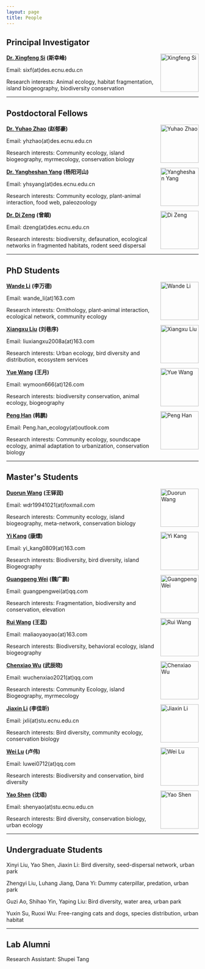 ```yaml
---
layout: page
title: People
---
```


## Principal Investigator

<p><img src="http://sixf.org/files/images/avatar.jpg" width="100" title="Xingfeng Si" align="right" /></p>

[**Dr. Xingfeng Si**](http://sixf.org/en/research/) **(斯幸峰)**

Email: sixf(at)des.ecnu.edu.cn

Research interests: Animal ecology, habitat fragmentation, island biogeography, biodiversity conservation

---

## Postdoctoral Fellows

<p><img src="http://sixf.org/files/images/people/zhaoyuhao.jpg" width="100" title="Yuhao Zhao" align="right" /></p>

[**Dr. Yuhao Zhao**](https://www.researchgate.net/profile/Yuhao_Zhao) **(赵郁豪)**

Email: yhzhao(at)des.ecnu.edu.cn

Research interests: Community ecology, island biogeography, myrmecology, conservation biology


<p><img src="http://sixf.org/files/images/people/yangyangheshan.jpg" width="100" title="Yangheshan Yang" align="right" /></p>

[**Dr. Yangheshan Yang**](https://scholar.google.com/citations?user=XozwJgEAAAAJ) **(杨阳河山)**

Email: yhsyang(at)des.ecnu.edu.cn

Research interests: Community ecology, plant-animal interaction, food web, paleozoology


<p><img src="http://sixf.org/files/images/people/zengdi.jpg" width="100" title="Di Zeng" align="right" /></p>

[**Dr. Di Zeng**](https://www.researchgate.net/profile/Di-Zeng-8) **(曾頔)**

Email: dzeng(at)des.ecnu.edu.cn

Research interests: biodiversity, defaunation, ecological networks in fragmented habitats, rodent seed dispersal

---

## PhD Students

<p><img src="http://sixf.org/files/images/people/liwande.png" width="100" title="Wande Li" align="right" /></p>

[**Wande Li**](https://www.researchgate.net/profile/Wande_Li) **(李万德)**

Email: wande_li(at)163.com

Research interests: Ornithology, plant-animal interaction, ecological network, community ecology


<p><img src="http://sixf.org/files/images/people/liuxiangxu.jpg" width="100" title="Xiangxu Liu" align="right" /></p>

[**Xiangxu Liu**](https://www.researchgate.net/profile/Xiangxu_Liu2) **(刘巷序)**

Email: liuxiangxu2008a(at)163.com

Research interests: Urban ecology, bird diversity and distribution, ecosystem services


<p><img src="http://sixf.org/files/images/people/wangyue.jpg" width="100" title="Yue Wang" align="right" /></p>

[**Yue Wang**](https://www.researchgate.net/profile/Wang-Yue-109) **(王月)**

Email: wymoon666(at)126.com

Research interests: biodiversity conservation, animal ecology, biogeography


<p><img src="http://sixf.org/files/images/people/hanpeng.jpg" width="100" title="Peng Han" align="right" /></p>

[**Peng Han**](https://www.researchgate.net/profile/Peng_Han5) **(韩鹏)**

Email: Peng.han_ecology(at)outlook.com

Research interests: Community ecology, soundscape ecology, animal adaptation to urbanization, conservation biology

---

## Master's Students

<p><img src="http://sixf.org/files/images/people/wangduorun.jpg" width="100" title="Duorun Wang" align="right" /></p>

[**Duorun Wang**](https://www.researchgate.net/profile/Duorun_Wang) **(王铎润)**

Email: wdr19941021(at)foxmail.com

Research interests: Community ecology, island biogeography, meta-network, conservation biology


<p><img src="http://sixf.org/files/images/people/kangyi.jpg" width="100" title="Yi Kang" align="right" /></p>

[**Yi Kang**](https://www.researchgate.net/profile/Kang_Yi7) **(康熠)**

Email: yi_kang0809(at)163.com

Research interests: Biodiversity, bird diversity, island Biogeography


<p><img src="http://sixf.org/files/images/people/weiguangpeng.jpg" width="100" title="Guangpeng Wei" align="right" /></p>

[**Guangpeng Wei**](https://www.researchgate.net/profile/Guangpeng_Wei) **(魏广鹏)**

Email: guangpengwei(at)qq.com

Research interests: Fragmentation, biodiversity and conservation, elevation


<p><img src="http://sixf.org/files/images/people/wangrui.jpg" width="100" title="Rui Wang" align="right" /></p>

[**Rui Wang**](https://www.researchgate.net/profile/Rui-Wang-443) **(王蕊)**

Email: maliaoyaoyao(at)163.com

Research interests: Biodiversity, behavioral ecology, island biogeography


<p><img src="http://sixf.org/files/images/people/wuchenxiao.jpg" width="100" title="Chenxiao Wu" align="right" /></p>

[**Chenxiao Wu**](https://www.researchgate.net/profile/Chenxiao-Wu-3) **(武辰晓)**

Email: wuchenxiao2021(at)qq.com

Research interests: Community Ecology, island Biogeography, myrmecology


<p><img src="http://sixf.org/files/images/people/lijiaxin.jpg" width="100" title="Jiaxin Li" align="right" /></p>

[**Jiaxin Li**](https://www.researchgate.net/profile/Jiaxin-Li-107) **(李佳昕)**

Email: jxli(at)stu.ecnu.edu.cn

Research interests: Bird diversity, community ecology, conservation biology


<p><img src="http://sixf.org/files/images/people/luwei.jpg" width="100" title="Wei Lu" align="right" /></p>

[**Wei Lu**](https://www.researchgate.net/profile/Wei-Lu-145) **(卢伟)**

Email: luwei0712(at)qq.com

Research interests: Biodiversity and conservation, bird diversity


<p><img src="http://sixf.org/files/images/people/shenyao.jpg" width="100" title="Yao Shen" align="right" /></p>

[**Yao Shen**](https://www.researchgate.net/profile/Yao-Shen-15) **(沈瑶)**

Email: shenyao(at)stu.ecnu.edu.cn

Research interests: Bird diversity, conservation biology, urban ecology 

---

## Undergraduate Students

Xinyi Liu, Yao Shen, Jiaxin Li: Bird diversity, seed-dispersal network, urban park

Zhengyi Liu, Luhang Jiang, Dana Yi: Dummy caterpillar, predation, urban park

Guzi Ao, Shihao Yin, Yaping Liu: Bird diversity, water area, urban park

Yuxin Su, Ruoxi Wu: Free-ranging cats and dogs, species distribution, urban habitat

---

## Lab Alumni

Research Assistant: Shupei Tang